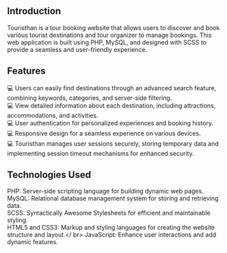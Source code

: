 ## Introduction
Touristhan is a tour booking website that allows users to discover and book various tourist destinations and tour organizer to manage bookings. This web application is built using PHP, MySQL, and designed with SCSS to provide a seamless and user-friendly experience.
>
## Features
💻 Users can easily find destinations through an advanced search feature, combining keywords, categories, and server-side filtering.\
💻 View detailed information about each destination, including attractions, accommodations, and activities.\
💻 User authentication for personalized experiences and booking history.\
💻 Responsive design for a seamless experience on various devices.\
💻 Touristhan manages user sessions securely, storing temporary data and implementing session timeout mechanisms for enhanced security.
>
## Technologies Used
PHP: Server-side scripting language for building dynamic web pages.\
MySQL: Relational database management system for storing and retrieving data.\
SCSS: Syntactically Awesome Stylesheets for efficient and maintainable styling.\
HTML5 and CSS3: Markup and styling languages for creating the website structure and layout.</ br>
JavaScript: Enhance user interactions and add dynamic features.
